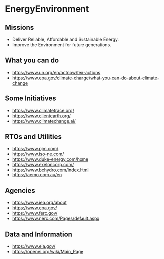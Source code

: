 # EnergyEnvironment

## Missions
- Deliver Reliable, Affordable and Sustainable Energy.
- Improve the Environment for future generations.

## What you can do
- https://www.un.org/en/actnow/ten-actions
- https://www.epa.gov/climate-change/what-you-can-do-about-climate-change

## Some Initiatives
- https://www.climatetrace.org/
- https://www.clientearth.org/
- https://www.climatechange.ai/

## RTOs and Utilities
- https://www.pjm.com/
- https://www.iso-ne.com/
- https://www.duke-energy.com/home
- https://www.exeloncorp.com/
- https://www.bchydro.com/index.html
- https://aemo.com.au/en

## Agencies
- https://www.iea.org/about
- https://www.epa.gov/
- https://www.ferc.gov/
- https://www.nerc.com/Pages/default.aspx

## Data and Information
- https://www.eia.gov/
- https://openei.org/wiki/Main_Page
